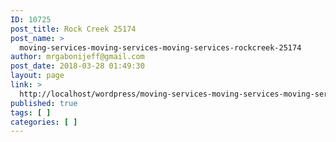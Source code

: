 ```yaml
---
ID: 10725
post_title: Rock Creek 25174
post_name: >
  moving-services-moving-services-moving-services-rockcreek-25174
author: mrgabonijeff@gmail.com
post_date: 2018-03-28 01:49:30
layout: page
link: >
  http://localhost/wordpress/moving-services-moving-services-moving-services-rockcreek-25174/
published: true
tags: [ ]
categories: [ ]
---
```


